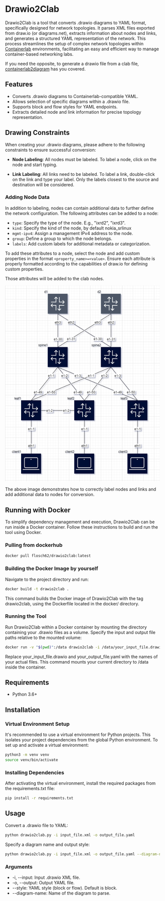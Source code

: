 # Drawio2Clab

Drawio2Clab is a tool that converts .drawio diagrams to YAML format, specifically designed for network topologies. It parses XML files exported from draw.io (or diagrams.net), extracts information about nodes and links, and generates a structured YAML representation of the network. This process streamlines the setup of complex network topologies within [Containerlab](https://github.com/srl-labs/containerlab) environments, facilitating an easy and efficient way to manage container-based networking labs.

If you need the opposite, to generate a drawio file from a clab file, [containerlab2diagram](https://github.com/FloSch62/containerlab2diagram) has you covered.

## Features

- Converts .drawio diagrams to Containerlab-compatible YAML.
- Allows selection of specific diagrams within a .drawio file.
- Supports block and flow styles for YAML endpoints.
- Extracts detailed node and link information for precise topology representation.

## Drawing Constraints

When creating your .drawio diagrams, please adhere to the following constraints to ensure successful conversion:

- **Node Labeling**: All nodes must be labeled. To label a node, click on the node and start typing.
  
- **Link Labeling**: All links need to be labeled. To label a link, double-click on the link and type your label. Only the labels closest to the source and destination will be considered.
  
### Adding Node Data
In addition to labeling, nodes can contain additional data to further define the network configuration. The following attributes can be added to a node:

- `type`: Specify the type of the node. E.g., "ixrd2", "ixrd3".
- `kind`: Specify the kind of the node, by default nokia_srlinux
- `mgmt-ipv4`: Assign a management IPv4 address to the node.
- `group`: Define a group to which the node belongs.
- `labels`: Add custom labels for additional metadata or categorization.

To add these attributes to a node, select the node and add custom properties in the format `<property_name>=<value>`. Ensure each attribute is properly formatted according to the capabilities of draw.io for defining custom properties.

Those attributes will be added to the clab nodes.

![Drawio Example](img/drawio1.png)

The above image demonstrates how to correctly label nodes and links and add additional data to nodes for conversion.

## Running with Docker
To simplify dependency management and execution, Drawio2Clab can be run inside a Docker container. Follow these instructions to build and run the tool using Docker.

### Pulling from dockerhub
```bash
docker pull flosch62/drawio2clab:latest
```

### Building the Docker Image by yourself

Navigate to the project directory and run:

```bash
docker build -t drawio2clab .
```
This command builds the Docker image of Drawio2Clab with the tag drawio2clab, using the Dockerfile located in the docker/ directory.

### Running the Tool
Run Drawio2Clab within a Docker container by mounting the directory containing your .drawio files as a volume. Specify the input and output file paths relative to the mounted volume:
```bash
docker run -v "$(pwd)":/data drawio2clab -i /data/your_input_file.drawio -o /data/your_output_file.yaml
```
Replace your_input_file.drawio and your_output_file.yaml with the names of your actual files. This command mounts your current directory to /data inside the container.

## Requirements
- Python 3.6+

## Installation

### Virtual Environment Setup

It's recommended to use a virtual environment for Python projects. This isolates your project dependencies from the global Python environment. To set up and activate a virtual environment:

```bash
python3 -m venv venv
source venv/bin/activate  
```

### Installing Dependencies
After activating the virtual environment, install the required packages from the requirements.txt file:
```bash
pip install -r requirements.txt
```

## Usage
Convert a .drawio file to YAML:

```bash
python drawio2clab.py -i input_file.xml -o output_file.yaml
```

Specify a diagram name and output style:

```bash
python drawio2clab.py -i input_file.xml -o output_file.yaml --diagram-name "Diagram 1" --style flow
```

### Arguments
- -i, --input: Input .drawio XML file.
- -o, --output: Output YAML file.
- --style: YAML style (block or flow). Default is block.
- --diagram-name: Name of the diagram to parse.